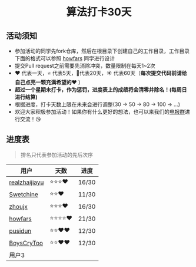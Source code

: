 <h1 align="center">
    算法打卡30天
</h1>


## 活动须知

- 参加活动的同学先fork仓库，然后在根目录下创建自己的工作目录，工作目录下面的格式可以参照 [howfars](https://github.com/realzhaijiayu/leetcode/tree/master/howfars) 同学进行设计
- 提交Pull request之前需要先消除冲突，数量限制在每天1~2次
- :heart: 代表一天，:star: 代表5天，:star2:代表20天，:sunny: 代表60天（**每次提交代码前请给自己点亮一颗充满希望的:heart:** ）
- **超过一个星期未打卡，作为惩罚，进度表上的成绩将会清零并除名！(每周日进行结算)**
- 根据进度，打卡天数上限在未来会进行调整(30 -> 50 -> 80 -> 100 -> ...)
- 欢迎大家积极参加活动！如果你有什么更好的想法，也可以来我们的[电报群](https://t.me/joinchat/QeUx1htKgae3oBiJQ0EncQ)进行交流！:kissing_heart:

## 进度表

> 排名只代表参加活动的先后次序

| 用户                                                         | 天数                    | 进度 |
| ------------------------------------------------------------ | ----------------------- | ---- |
| [realzhaijiayu](https://github.com/realzhaijiayu)            | :star::star::star::heart: | 16/30 |
| [Swetchine](https://github.com/Swetchine)                    | :star::star::heart: | 11/30 |
| [zhoujx](https://github.com/ZhouJianXuan/leetcode)           | :star::star::star::heart: |   16/30   |
| [howfars](https://github.com/howfars/leetcode/tree/master/howfars) | :star::star::star::star::heart: | 21/30 |
| [pusidun](https://github.com/pusidun)             | :star::star::heart::heart:  | 12/30 |
| [BoysCryToo](https://github.com/BoysNeverCry/leetcode)           | :star::star::heart::heart: |   12/30   |
| 用户3                                                        |                         |      |

